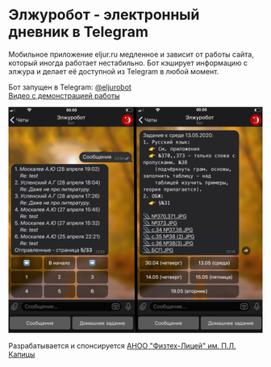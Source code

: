 # Элжуробот - электронный дневник в Telegram

Мобильное приложение eljur.ru медленное и зависит от работы сайта, который иногда работает нестабильно. 
Бот кэширует информацию с элжура и делает её доступной из Telegram в любой момент.

Бот запущен в Telegram: [@eljurobot](https://tglink.ru/eljurobot)<br/>
[Видео с демонстрацией работы](https://youtu.be/XmASlRzKDDc)


![Элжуробот](https://raw.githubusercontent.com/samplec0de/eljur-bot/master/media/messages-homework.jpg)

Разрабатывается и спонсируется [АНОО "Физтех-Лицей" им. П.Л. Капицы](https://anoo.ftl.name)

